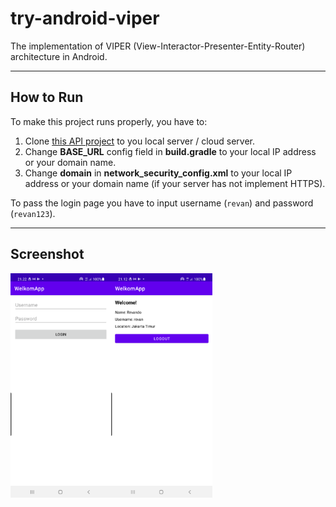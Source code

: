 # try-android-viper
The implementation of VIPER (View-Interactor-Presenter-Entity-Router) architecture in Android.

---

## How to Run

To make this project runs properly, you have to:

1. Clone [this API project](https://github.com/revze/menit.com-api) to you local server / cloud server.
2. Change **BASE_URL** config field in **build.gradle** to your local IP address or your domain name.
3. Change **domain** in **network_security_config.xml** to your local IP address or your domain name (if your server has not implement HTTPS).

To pass the login page you have to input username (```revan```) and password (```revan123```).

---

## Screenshot

<div style="display: flex">
    <img src="/previews/login.png" width="32%"/>
    <img src="/previews/welcome.png" width="32%"/>
</div>